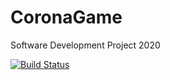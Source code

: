 # CoronaGame
Software Development Project 2020

[![Build Status](https://travis-ci.org/TheBlueHawk/CoronaGame.svg?branch=master)](https://travis-ci.org/TheBlueHawk/CoronaGame)
